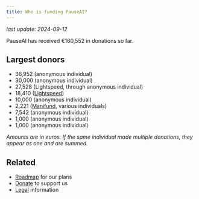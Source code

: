 ```yaml
---
title: Who is funding PauseAI?
---
```


_last update: 2024-09-12_

PauseAI has received €160,552 in donations so far.

## Largest donors

- 36,952 (anonymous individual)
- 30,000 (anonymous individual)
- 27,528 (Lightspeed, through anonymous individual)
- 18,410 ([Lightspeed](https://lightspeedgrants.org/))
- 10,000 (anonymous individual)
- 2,221 ([Manifund](https://manifund.org/projects/pauseai-local-communities---volunteer-stipends), various individuals)
- 7,542 (anonymous individual)
- 1,000 (anonymous individual)
- 1,000 (anonymous individual)

_Amounts are in euros. If the same individual made multiple donations, they appear as one and are summed._

## Related

- [Roadmap](/roadmap) for our plans
- [Donate](/donate) to support us
- [Legal](/legal) information
